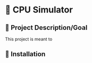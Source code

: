 # :strawberry: CPU Simulator
## :dart: Project Description/Goal
This project is meant to


## :floppy_disk: Installation
